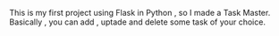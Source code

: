 This is my first project using Flask in Python , so I made a Task Master.
Basically , you can add , uptade and delete some task of your choice.
